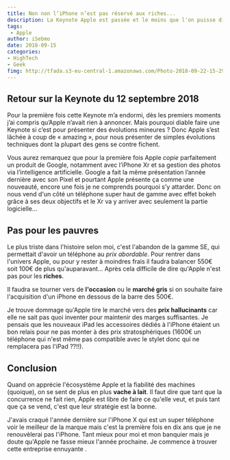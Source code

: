 ```yaml
---
title: Non non l’iPhone n’est pas réservé aux riches...
description: La Keynote Apple est passée et le moins que l'on puisse dire c'est que je me suis bien ennuyé. Reste la déception d'une augmentation généralisée de la gamme iPhone. 
tags: 
 - Apple
author: iSebmo
date: 2018-09-15
categories:
- HighTech
- Geek
fimg: http://tfada.s3-eu-central-1.amazonaws.com/Photo-2018-09-22-15-29-iPj8nsAnkcXh3RDKIy2L.jpg
---
```


## Retour sur la Keynote du 12 septembre 2018

Pour la première fois cette Keynote m’a endormi, dès les premiers moments j’ai compris qu’Apple n’avait rien à annoncer. Mais pourquoi diable faire une Keynote si c’est pour présenter des évolutions mineures ?
Donc Apple s’est lâchée à coup de « amazing », pour nous présenter de simples évolutions techniques dont la plupart des gens se contre fichent. 

Vous aurez remarquez que pour la première fois Apple _copie_ parfaitement un produit de Google, notamment avec l’iPhone Xr et sa gestion des photos via l’intelligence artificielle. Google a fait la même présentation l’année dernière avec son Pixel et pourtant Apple présente ça comme une nouveauté, encore une fois je ne comprends pourquoi s’y attarder. Donc on nous vend d'un côté un téléphone super haut de gamme avec effet bokeh grâce à ses deux objectifs et le Xr va y arriver avec seulement la partie logicielle...

## Pas pour les pauvres

Le plus triste dans l'histoire selon moi, c'est l'abandon de la gamme SE, qui permettait d'avoir un téléphone au _prix abordable_. Pour rentrer dans l'univers Apple, ou pour y rester à moindres frais il faudra balancer 550€ soit 100€ de plus qu'auparavant... Après cela difficile de dire qu'Apple n'est pas pour les **riches**. 

Il faudra se tourner vers de **l'occasion** ou le **marché gris** si on souhaite faire l'acquisition d'un iPhone en dessous de la barre des 500€. 

Je trouve dommage qu'Apple tire le marché vers des **prix hallucinants** car elle ne sait pas quoi inventer pour maintenir des marges suffisantes. Je pensais que les nouveaux iPad les accessoires dédiés à l'iPhone étaient un bon relais pour ne pas monter à des prix stratosphériques (1600€ un téléphone qui n'est même pas compatible avec le stylet donc qui ne remplacera pas l'iPad ??!!). 

## Conclusion 

Quand on apprécie l'écosystème Apple et la fiabilité des machines (quoique), on se sent de plus en plus **vache à lait**. Il faut dire que tant que la concurrence ne fait rien, Apple est libre de faire ce qu'elle veut, et puis tant que ça se vend, c'est que leur stratégie est la bonne. 

J'avais craqué l'année dernière sur l'iPhone X qui est un super téléphone voir le meilleur de la marque mais c'est la première fois en dix ans que je ne renouvèlerai pas l'iPhone. Tant mieux pour moi et mon banquier mais je doute qu'Apple ne fasse mieux l'année prochaine. Je commence à trouver cette entreprise ennuyante . 